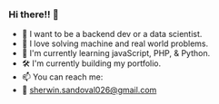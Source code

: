 ### Hi there!! 👋

- 🤵 I want to be a backend dev or a data scientist.
- 💖 I love solving machine and real world problems.
- 🌱 I'm currently learning javaScript, PHP, & Python.
- 🛠️ I'm currently building my portfolio.
- 📫 You can reach me: 
 - 📧 [sherwin.sandoval026@gmail.com](sherwin.sandoval026@gmail.com)
  
<!--
**NastyKid/NastyKid** is a ✨ _special_ ✨ repository because its `README.md` (this file) appears on your GitHub profile.

Here are some ideas to get you started:

- 🔭 I’m currently takin
- 🌱 I’m currently learning ...
- 👯 I’m looking to collaborate on ...
- 🤔 I’m looking for help with ...
- 💬 Ask me about ...
- 📫 How to reach me: ...
- 😄 Pronouns: ...
- ⚡ Fun fact: ...
-->
